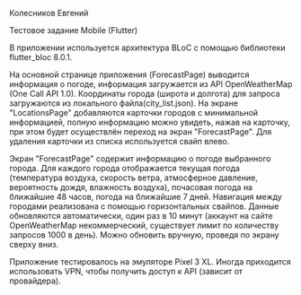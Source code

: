 Колесников Евгений

Тестовое задание Mobile (Flutter)

В приложении используется архитектура BLoC с помощью библиотеки flutter_bloc 8.0.1.

На основной странице приложения (ForecastPage) выводится информация о погоде, информация загружается из API OpenWeatherMap (One Call API 1.0). Координаты города (широта и долгота) для запроса загружаются из локального файла(city_list.json).
На экране "LocationsPage" добавляются карточки городов с минимальной информацией, полную информацию можно увидеть, нажав на карточку, при этом будет осуществлён переход на экран "ForecastPage". Для удаления карточки из списка используется свайп влево.

Экран "ForecastPage" содержит информацию о погоде выбранного города. Для каждого города отображается текущая погода (температура воздуха, скорость ветра, атмосферное давление, вероятность дождя, влажность воздуха), почасовая погода на ближайшие 48 часов, погода на ближайшие 7 дней. Навигация между городами реализована с помощью горизонтальных свайпов. Данные обновляются автоматически, один раз в 10 минут (аккаунт на сайте OpenWeatherMap некоммерческий, существует лимит по количеству запросов 1000 в день). Можно обновить вручную, проведя по экрану сверху вниз.

Приложение тестировалось на эмуляторе Pixel 3 XL. Иногда приходится использовать VPN, чтобы получить доступ к API (зависит от провайдера).